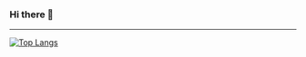 ### Hi there 👋
-----------

<!--
**checkioname/checkioname** is a ✨ _special_ ✨ repository because its `README.md` (this file) appears on your GitHub profile.

Here are some ideas to get you started:
-->

[![Top Langs](https://github-readme-stats.vercel.app/api/top-langs/?username=checkioname&layout=compact&theme=dark&hide=jupyter%20notebook)](https://github.com/anuraghazra/github-readme-stats)

<br>
<!-- <div style="display: inline_block justify-content: space-between padding:5px">
  <img src="https://cdn.jsdelivr.net/gh/devicons/devicon/icons/linux/linux-original.svg" height=50 width=50 align="center"/>  
  <img src="https://cdn.jsdelivr.net/gh/devicons/devicon/icons/pytorch/pytorch-original.svg" height=50 width=50 align="center"/>
  <img src="https://cdn.jsdelivr.net/gh/devicons/devicon/icons/apache/apache-original.svg" height=50 width=50 align="center"/>
  <img src="https://cdn.jsdelivr.net/gh/devicons/devicon@latest/icons/docker/docker-plain-wordmark.svg" height=50 width=50 align="center" />
  <img src="https://cdn.jsdelivr.net/gh/devicons/devicon@latest/icons/java/java-original.svg" height=60 width=60 align="center" />
</div>
 -->
